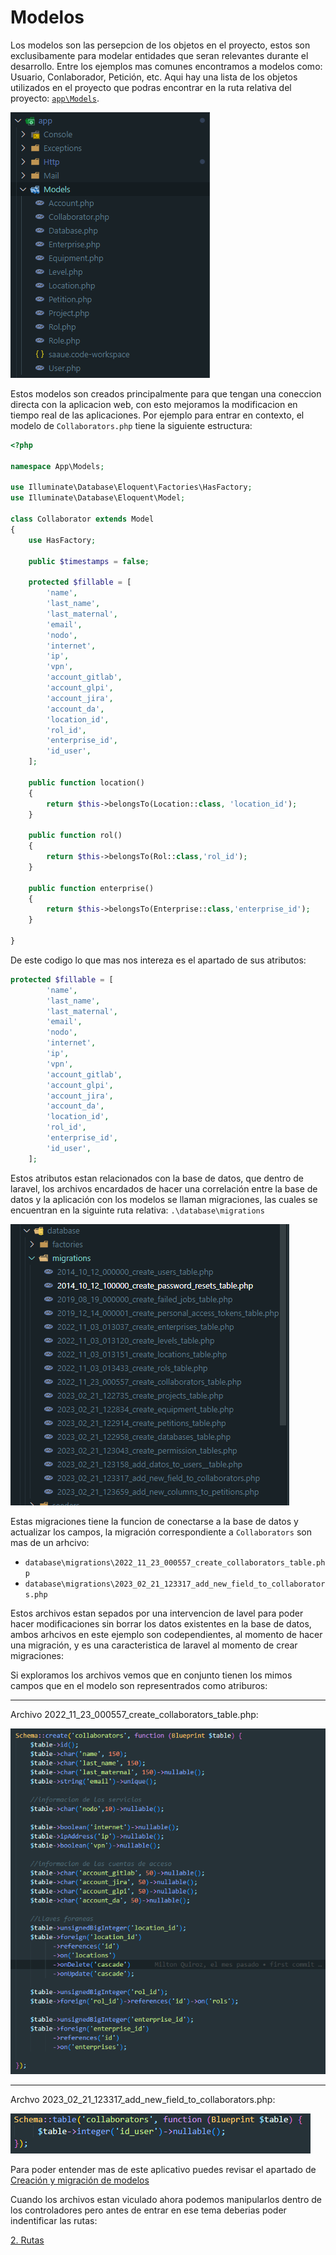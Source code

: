 # Modelos 
Los modelos son las persepcion de los objetos en el proyecto, estos son exclusibamente para modelar  entidades que seran relevantes durante el desarrollo. Entre los ejemplos mas comunes encontramos a modelos como: Usuario, Conlaborador, Petición, etc.
Aqui hay una lista de los objetos utilizados en el proyecto que podras encontrar en la ruta relativa del proyecto: [`app\Models`](app\Models).

![01. Lista de Modelos utilizados](01_01.png)

Estos modelos son creados principalmente para que tengan una coneccion directa con la aplicacion web, con esto mejoramos la modificacion en tiempo real de las aplicaciones. Por ejemplo para entrar en contexto, el modelo de `Collaborators.php` tiene la siguiente estructura: 
```php
<?php

namespace App\Models;

use Illuminate\Database\Eloquent\Factories\HasFactory;
use Illuminate\Database\Eloquent\Model;

class Collaborator extends Model
{
    use HasFactory;

    public $timestamps = false;

    protected $fillable = [
        'name',
        'last_name',
        'last_maternal',
        'email',
        'nodo',
        'internet',
        'ip',
        'vpn',
        'account_gitlab',
        'account_glpi',
        'account_jira',
        'account_da',
        'location_id',
        'rol_id',
        'enterprise_id',
        'id_user',
    ];

    public function location()
    {
        return $this->belongsTo(Location::class, 'location_id');
    }

    public function rol()
    {
        return $this->belongsTo(Rol::class,'rol_id');
    }

    public function enterprise()
    {
        return $this->belongsTo(Enterprise::class,'enterprise_id');
    }

}
```
De este codigo lo que mas nos intereza es el apartado de sus atributos:
```php
protected $fillable = [
        'name',
        'last_name',
        'last_maternal',
        'email',
        'nodo',
        'internet',
        'ip',
        'vpn',
        'account_gitlab',
        'account_glpi',
        'account_jira',
        'account_da',
        'location_id',
        'rol_id',
        'enterprise_id',
        'id_user',
    ];
```
Estos atributos estan relacionados con la base de datos, que dentro de laravel, los archivos encardados de hacer una correlación entre la base de datos y la aplicación con los modelos se llaman migraciones, las cuales se encuentran en la siguinte ruta relativa: `.\database\migrations`

![2. Listas de Migraciones](01_02.png)

Estas migraciones tiene la funcion de conectarse a la base de datos y actualizar los campos, la migración correspondiente a `Collaborators` son mas de un arhcivo:
- `database\migrations\2022_11_23_000557_create_collaborators_table.php`
- `database\migrations\2023_02_21_123317_add_new_field_to_collaborators.php`

Estos archivos estan sepados por una intervencion de lavel para poder hacer modificaciones sin borrar los datos existentes en la base de datos, ambos arhcivos en este ejemplo son codependientes, al momento de hacer una migración, y es una caracteristica de laravel al momento de crear migraciones:

Si exploramos los archivos vemos que en conjunto tienen los mimos campos que en el modelo son representrados como atriburos:

--- 

Archivo 2022_11_23_000557_create_collaborators_table.php:

![3. Campos del archivo: 2022_11_23_000557_create_collaborators_table.php](01_03.png)

---

Archvo 2023_02_21_123317_add_new_field_to_collaborators.php: 

![4. Campos del archivo: 2023_02_21_123317_add_new_field_to_collaborators.php](01_04.png)

<!-- EXC Report -->
Para poder entender mas de este aplicativo puedes revisar el apartado de [Creación y migración de modelos](./01_CreacionMigracionModelo/01_CreacionMigracionModelo.md)
<!-- EXC Report -->

Cuando los archivos estan viculado ahora podemos manipularlos dentro de los controladores pero antes de entrar en ese tema deberias poder indentificar las rutas:

[2. Rutas](../02_Rutas/02_Rutas.md)

















